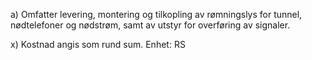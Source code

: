 a) Omfatter levering, montering og tilkopling av rømningslys for tunnel, nødtelefoner og nødstrøm, samt av utstyr for overføring av signaler.

x) Kostnad angis som rund sum. Enhet: RS

